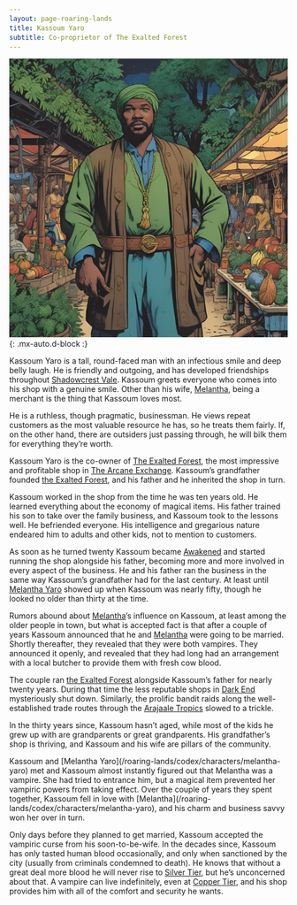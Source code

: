 ```yaml
---
layout: page-roaring-lands
title: Kassoum Yaro
subtitle: Co-proprietor of The Exalted Forest
---
```


![Kassoum Yaro](/assets/img/characters/kassoum-yaro.jpg){: .mx-auto.d-block :}

Kassoum Yaro is a tall, round-faced man with an infectious smile and deep belly laugh. He is friendly and outgoing, and has developed friendships throughout [Shadowcrest Vale](/roaring-lands/codex/regions/shadowcrest-vale). Kassoum greets everyone who comes into his shop with a genuine smile. Other than his wife, [Melantha](/roaring-lands/codex/characters/melantha-yaro), being a merchant is the thing that Kassoum loves most.

He is a ruthless, though pragmatic, businessman. He views repeat customers as the most valuable resource he has, so he treats them fairly. If, on the other hand, there are outsiders just passing through, he will bilk them for everything they’re worth.

Kassoum Yaro is the co-owner of [The Exalted Forest](/roaring-lands/codex/regions/the-exalted-forest), the most impressive and profitable shop in [The Arcane Exchange](/roaring-lands/codex/regions/the-arcane-exchange). Kassoum’s grandfather founded [the Exalted Forest](/roaring-lands/codex/regions/the-exalted-forest), and his father and he inherited the shop in turn.

Kassoum worked in the shop from the time he was ten years old. He learned everything about the economy of magical items. His father trained his son to take over the family business, and Kassoum took to the lessons well. He befriended everyone. His intelligence and gregarious nature endeared him to adults and other kids, not to mention to customers.

As soon as he turned twenty Kassoum became [Awakened](/roaring-lands/codex/the-awakened) and started running the shop alongside his father, becoming more and more involved in every aspect of the business. He and his father ran the business in the same way Kassoum’s grandfather had for the last century. At least until [Melantha Yaro](/roaring-lands/codex/characters/melantha-yaro) showed up when Kassoum was nearly fifty, though he looked no older than thirty at the time.

Rumors abound about [Melantha](/roaring-lands/codex/characters/melantha-yaro)’s influence on Kassoum, at least among the older people in town, but what is accepted fact is that after a couple of years Kassoum announced that he and [Melantha](/roaring-lands/codex/characters/melantha-yaro) were going to be married. Shortly thereafter, they revealed that they were both vampires. They announced it openly, and revealed that they had long had an arrangement with a local butcher to provide them with fresh cow blood.

The couple ran [the Exalted Forest](/roaring-lands/codex/regions/the-exalted-forest) alongside Kassoum’s father for nearly twenty years. During that time the less reputable shops in [Dark End](/roaring-lands/codex/regions/dark-end) mysteriously shut down. Similarly, the prolific bandit raids along the well-established trade routes through the [Arajaale Tropics](/roaring-lands/codex/regions/arajaale-tropics) slowed to a trickle.

In the thirty years since, Kassoum hasn’t aged, while most of the kids he grew up with are grandparents or great grandparents. His grandfather’s shop is thriving, and Kassoum and his wife are pillars of the community.

<div class="redacted" markdown="1">
Kassoum and [Melantha Yaro](/roaring-lands/codex/characters/melantha-yaro) met and Kassoum almost instantly figured out that Melantha was a vampire. She had tried to entrance him, but a magical item prevented her vampiric powers from taking effect. Over the couple of years they spent together, Kassoum fell in love with [Melantha](/roaring-lands/codex/characters/melantha-yaro), and his charm and business savvy won her over in turn.

Only days before they planned to get married, Kassoum accepted the vampiric curse from his soon-to-be-wife. In the decades since, Kassoum has only tasted human blood occasionally, and only when sanctioned by the city (usually from criminals condemned to death). He knows that without a great deal more blood he will never rise to [Silver Tier](/roaring-lands/codex/tiers-of-awakening), but he’s unconcerned about that. A vampire can live indefinitely, even at [Copper Tier](/roaring-lands/codex/tiers-of-awakening), and his shop provides him with all of the comfort and security he wants.
</div>